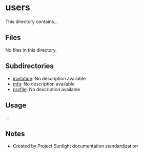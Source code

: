 # users

This directory contains...

## Files

No files in this directory.

## Subdirectories

- [invitation](invitation): No description available
- [mfa](mfa): No description available
- [profile](profile): No description available

## Usage

...

## Notes

- Created by Project Sunlight documentation standardization
